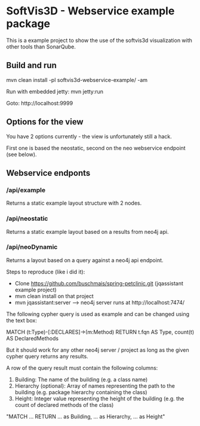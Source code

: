 # SoftVis3D - Webservice example package

This is a example project to show the use of the softvis3d visualization with other tools than SonarQube.

## Build and run

mvn clean install -pl softvis3d-webservice-example/ -am

Run with embedded jetty: mvn jetty:run

Goto: http://localhost:9999

## Options for the view

You have 2 options currently - the view is unfortunately still a hack.

First one is based the neostatic, second on the neo webservice endpoint (see below). 

## Webservice endponts

### /api/example

Returns a static example layout structure with 2 nodes. 

### /api/neostatic

Returns a static example layout based on a results from neo4j api.

### /api/neoDynamic

Returns a layout based on a query against a neo4j api endpoint.

Steps to reproduce (like i did it):

* Clone https://github.com/buschmais/spring-petclinic.git (jqassistant example project)
* mvn clean install on that project
* mvn jqassistant:server --> neo4j server runs at http://localhost:7474/

The following cypher query is used as example and can be changed using the text box:

MATCH (t:Type)-[:DECLARES]->(m:Method) RETURN t.fqn AS Type, count(t) AS DeclaredMethods

But it should work for any other neo4j server / project as long as the given cypher query returns any results.

A row of the query result must contain the following columns:

1. Building: The name of the building (e.g. a class name)
2. Hierarchy (optional): Array of names representing the path to the building (e.g. package hierarchy containing the class)
3. Height: Integer value representing the height of the building (e.g. the count of declared methods of the class)

"MATCH ... RETURN ... as Building, ... as Hierarchy, ... as Height"
